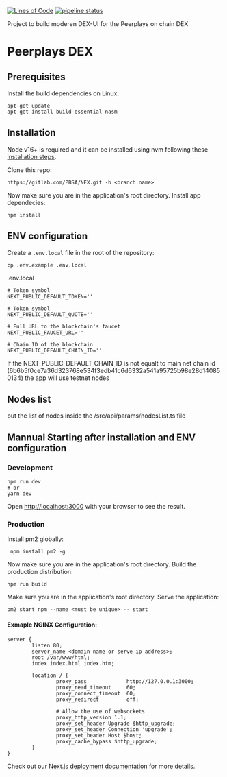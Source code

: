 
[![Lines of Code](https://sonarcloud.io/api/project_badges/measure?project=PBSA_NEX&metric=ncloc)](https://sonarcloud.io/summary/new_code?id=PBSA_NEX)
[![pipeline status](https://gitlab.com/PBSA/NEX/badges/dev/pipeline.svg)](https://gitlab.com/PBSA/NEX/-/commits/dev)

Project to build moderen DEX-UI for the Peerplays on chain DEX

# Peerplays DEX

## Prerequisites

Install the build dependencies on Linux:
```
apt-get update
apt-get install build-essential nasm
```

## Installation

Node v16+ is required and it can be installed using nvm following these [installation steps](https://github.com/nvm-sh/nvm#installing-and-updating).

Clone this repo:
```
https://gitlab.com/PBSA/NEX.git -b <branch name>
```

Now make sure you are in the application's root directory. Install app dependecies:
```
npm install
```

## ENV configuration
Create a `.env.local` file in the root of the repository:

```
cp .env.example .env.local
```

.env.local
```
# Token symbol
NEXT_PUBLIC_DEFAULT_TOKEN=''

# Token symbol
NEXT_PUBLIC_DEFAULT_QUOTE=''

# Full URL to the blockchain's faucet
NEXT_PUBLIC_FAUCET_URL=''

# Chain ID of the blockchain
NEXT_PUBLIC_DEFAULT_CHAIN_ID=''
```
If the NEXT_PUBLIC_DEFAULT_CHAIN_ID is not equalt to main net chain id (6b6b5f0ce7a36d323768e534f3edb41c6d6332a541a95725b98e28d140850134) the app will use testnet nodes

## Nodes list
put the list of nodes inside the /src/api/params/nodesList.ts file


## Mannual Starting after installation and ENV configuration
### Development
```
npm run dev
# or
yarn dev
```
Open [http://localhost:3000](http://localhost:3000) with your browser to see the result.
### Production
Install pm2 globally:
```
 npm install pm2 -g
```

Now make sure you are in the application's root directory. Build the production distribution:
```
npm run build
```

Make sure you are in the application's root directory. Serve the application:
```
pm2 start npm --name <must be unique> -- start
```

#### Exmaple NGINX Configuration:

```
server {
        listen 80;
        server_name <domain name or serve ip address>;
        root /var/www/html;
        index index.html index.htm;

        location / {
                proxy_pass             http://127.0.0.1:3000;
                proxy_read_timeout     60;
                proxy_connect_timeout  60;
                proxy_redirect         off;

                # Allow the use of websockets
                proxy_http_version 1.1;
                proxy_set_header Upgrade $http_upgrade;
                proxy_set_header Connection 'upgrade';
                proxy_set_header Host $host;
                proxy_cache_bypass $http_upgrade;
        }
}
```


Check out our [Next.js deployment documentation](https://nextjs.org/docs/deployment) for more details.
